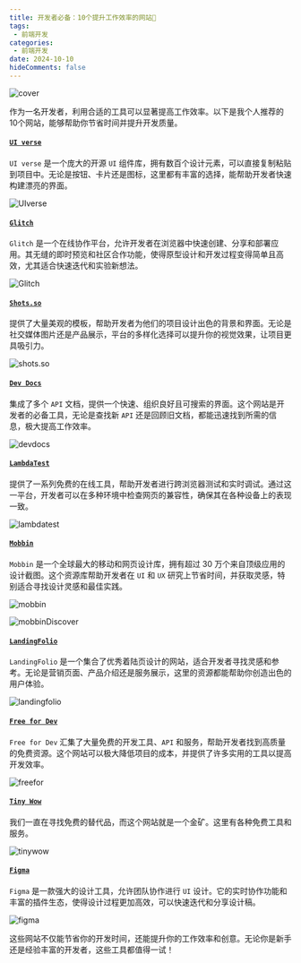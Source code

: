 ```yaml
---
title: 开发者必备：10个提升工作效率的网站🚀
tags:
 - 前端开发
categories:
 - 前端开发
date: 2024-10-10
hideComments: false
---
```

![cover](https://raw.githubusercontent.com/chnjames/cloudImg/main/Images202409271532209.png)

作为一名开发者，利用合适的工具可以显著提高工作效率。以下是我个人推荐的10个网站，能够帮助你节省时间并提升开发质量。

#### [`UI verse`](https://uiverse.io/)

`UI verse` 是一个庞大的开源 `UI` 组件库，拥有数百个设计元素，可以直接复制粘贴到项目中。无论是按钮、卡片还是图标，这里都有丰富的选择，能帮助开发者快速构建漂亮的界面。

![UIverse](https://raw.githubusercontent.com/chnjames/cloudImg/main/Images202409271532613.png)

#### [`Glitch`](https://glitch.com/)

`Glitch` 是一个在线协作平台，允许开发者在浏览器中快速创建、分享和部署应用。其无缝的即时预览和社区合作功能，使得原型设计和开发过程变得简单且高效，尤其适合快速迭代和实验新想法。

![Glitch](https://raw.githubusercontent.com/chnjames/cloudImg/main/Images202409271532751.png)

#### [`Shots.so`](http://www.shots.so/)

提供了大量美观的模板，帮助开发者为他们的项目设计出色的背景和界面。无论是社交媒体图片还是产品展示，平台的多样化选择可以提升你的视觉效果，让项目更具吸引力。

![shots.so](https://raw.githubusercontent.com/chnjames/cloudImg/main/Images202409271532807.png)

#### [`Dev Docs`](https://devdocs.io/)

集成了多个 `API` 文档，提供一个快速、组织良好且可搜索的界面。这个网站是开发者的必备工具，无论是查找新 `API` 还是回顾旧文档，都能迅速找到所需的信息，极大提高工作效率。

![devdocs](https://raw.githubusercontent.com/chnjames/cloudImg/main/Images202409271532743.png)

#### [`LambdaTest` ](https://www.lambdatest.com/free-online-tools)

提供了一系列免费的在线工具，帮助开发者进行跨浏览器测试和实时调试。通过这一平台，开发者可以在多种环境中检查网页的兼容性，确保其在各种设备上的表现一致。

![lambdatest](https://raw.githubusercontent.com/chnjames/cloudImg/main/Images202409271532590.png)

#### [`Mobbin`](https://mobbin.com/)

`Mobbin` 是一个全球最大的移动和网页设计库，拥有超过 30 万个来自顶级应用的设计截图。这个资源库帮助开发者在 `UI` 和 `UX` 研究上节省时间，并获取灵感，特别适合寻找设计灵感和最佳实践。

![mobbin](https://raw.githubusercontent.com/chnjames/cloudImg/main/Images202409271532963.png)

![mobbinDiscover](https://raw.githubusercontent.com/chnjames/cloudImg/main/Images202409271531667.png)

#### [`LandingFolio`](https://www.landingfolio.com/)

`LandingFolio` 是一个集合了优秀着陆页设计的网站，适合开发者寻找灵感和参考。无论是营销页面、产品介绍还是服务展示，这里的资源都能帮助你创造出色的用户体验。

![landingfolio](https://raw.githubusercontent.com/chnjames/cloudImg/main/Images202409271531170.png)

#### [`Free for Dev`](https://free-for.dev/#/)

`Free for Dev` 汇集了大量免费的开发工具、`API` 和服务，帮助开发者找到高质量的免费资源。这个网站可以极大降低项目的成本，并提供了许多实用的工具以提高开发效率。

![freefor](https://raw.githubusercontent.com/chnjames/cloudImg/main/Images202409271531230.png)

#### [`Tiny Wow`](https://tinywow.com/)

我们一直在寻找免费的替代品，而这个网站就是一个金矿。这里有各种免费工具和服务。

![tinywow](https://raw.githubusercontent.com/chnjames/cloudImg/main/Images202409271531757.png)

####  [`Figma`](https://www.figma.com/)

`Figma` 是一款强大的设计工具，允许团队协作进行 `UI` 设计。它的实时协作功能和丰富的插件生态，使得设计过程更加高效，可以快速迭代和分享设计稿。

![figma](https://raw.githubusercontent.com/chnjames/cloudImg/main/Images202409271531235.png)



这些网站不仅能节省你的开发时间，还能提升你的工作效率和创意。无论你是新手还是经验丰富的开发者，这些工具都值得一试！